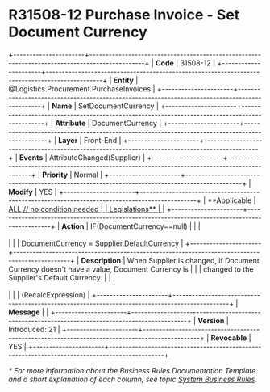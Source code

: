 ﻿---
erp.type: front-end-business-rule
erp.entity: Logistics.Procurement.PurchaseInvoices
---

# R31508-12 Purchase Invoice - Set Document Currency
+----------------------+-----------------------------------------------------------------------------------------------+
| **Code**             | 31508-12                                                                                      |
+----------------------+-----------------------------------------------------------------------------------------------+
| **Entity**           | @Logistics.Procurement.PurchaseInvoices                                                       |
+----------------------+-----------------------------------------------------------------------------------------------+
| **Name**             | SetDocumentCurrency                                                                           |
+----------------------+-----------------------------------------------------------------------------------------------+
| **Attribute**        | DocumentCurrency                                                                              |
+----------------------+-----------------------------------------------------------------------------------------------+
| **Layer**            | Front-End                                                                                     |
+----------------------+-----------------------------------------------------------------------------------------------+
| **Events**           | AttributeChanged(Supplier)                                                                    |
+----------------------+-----------------------------------------------------------------------------------------------+
| **Priority**         | Normal                                                                                        |
+----------------------+-----------------------------------------------------------------------------------------------+
| **Modify**           | YES                                                                                           |
+----------------------+-----------------------------------------------------------------------------------------------+
| **Applicable         | [ALL // no condition needed                                                                   |
| Legislations**       | ](xref:applicable-legislations)                                                               |
+----------------------+-----------------------------------------------------------------------------------------------+
| **Action**           | IF(DocumentCurrency==null)                                                                    |
|                      | <br/><br/>                                                                                    |
|                      | DocumentCurrency = Supplier.DefaultCurrency                                                   |
+----------------------+-----------------------------------------------------------------------------------------------+
| **Description**      | When Supplier is changed, if Document Currency doesn\'t have a value, Document Currency is    |
|                      | changed to the Supplier\'s Default Currency.                                                  |
|                      | <br/><br/>                                                                                    |
|                      | (RecalcExpression)                                                                            |
+----------------------+-----------------------------------------------------------------------------------------------+
| **Message**          |                                                                                               |
+----------------------+-----------------------------------------------------------------------------------------------+
| **Version**          | Introduced: 21                                                                                |
+----------------------+-----------------------------------------------------------------------------------------------+
| **Revocable**        | YES                                                                                           |
+----------------------+-----------------------------------------------------------------------------------------------+

*\* For more information about the Business Rules Documentation Template and a short explanation of each column, see
topic [System Business Rules](../templates/template-description-system-business-rules.md).*
